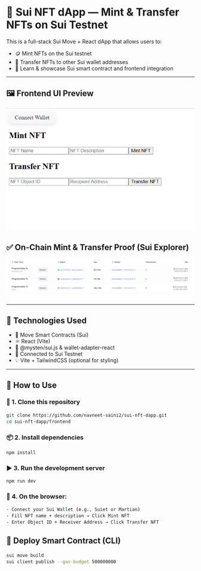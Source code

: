 # 🧬 Sui NFT dApp — Mint & Transfer NFTs on Sui Testnet

This is a full-stack Sui Move + React dApp that allows users to:

- 🪙 Mint NFTs on the Sui testnet
- 🔄 Transfer NFTs to other Sui wallet addresses
- 🧠 Learn & showcase Sui smart contract and frontend integration

---

## 🖼️ Frontend UI Preview
<img src="./frontend.png" width="600"/>

## ✅ On-Chain Mint & Transfer Proof (Sui Explorer)
<img src="./mint-transfer-proof.png" width="600"/>

---

## 🧠 Technologies Used

- 🧾 Move Smart Contracts (Sui)
- ⚛️ React (Vite)
- 🧰 @mysten/sui.js & wallet-adapter-react
- 🔁 Connected to Sui Testnet
- 💡 Vite + TailwindCSS (optional for styling)

---

## 🧪 How to Use

### 🔧 1. Clone this repository
```bash
git clone https://github.com/navneet-saini2/sui-nft-dapp.git
cd sui-nft-dapp/frontend

```

### 📦 2. Install dependencies
```bash
npm install

```

### ▶️ 3. Run the development server
```bash
npm run dev

```

### 🧪 4. On the browser:
```bash
- Connect your Sui Wallet (e.g., Suiet or Martian)
- Fill NFT name + description → Click Mint NFT
- Enter Object ID + Receiver Address → Click Transfer NFT

```

## 🚀 Deploy Smart Contract (CLI)
```bash
sui move build
sui client publish --gas-budget 500000000